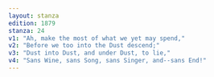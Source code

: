 ```yaml
---
layout: stanza
edition: 1879
stanza: 24
v1: "Ah, make the most of what we yet may spend,"
v2: "Before we too into the Dust descend;"
v3: "Dust into Dust, and under Dust, to lie,"
v4: "Sans Wine, sans Song, sans Singer, and--sans End!"
---
```

